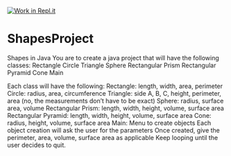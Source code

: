 [![Work in Repl.it](https://classroom.github.com/assets/work-in-replit-14baed9a392b3a25080506f3b7b6d57f295ec2978f6f33ec97e36a161684cbe9.svg)](https://classroom.github.com/online_ide?assignment_repo_id=4768238&assignment_repo_type=AssignmentRepo)
# ShapesProject
 
Shapes in Java
You are to create a java project that will have the following classes:
Rectangle
Circle
Triangle
Sphere
Rectangular Prism
Rectangular Pyramid
Cone
Main

Each class will have the following:
Rectangle:
length, width, area, perimeter
Circle:
radius, area, circumference
Triangle:
side A, B, C, height, perimeter, area (no, the measurements don’t have to be exact)
Sphere:
radius, surface area, volume
Rectangular Prism:
length, width, height, volume, surface area
Rectangular Pyramid:
length, width, height, volume, surface area
Cone:
radius, height, volume, surface area
Main:
Menu to create objects
Each object creation will ask the user for the parameters
Once created, give the perimeter, area, volume, surface area as applicable
Keep looping until the user decides to quit.
